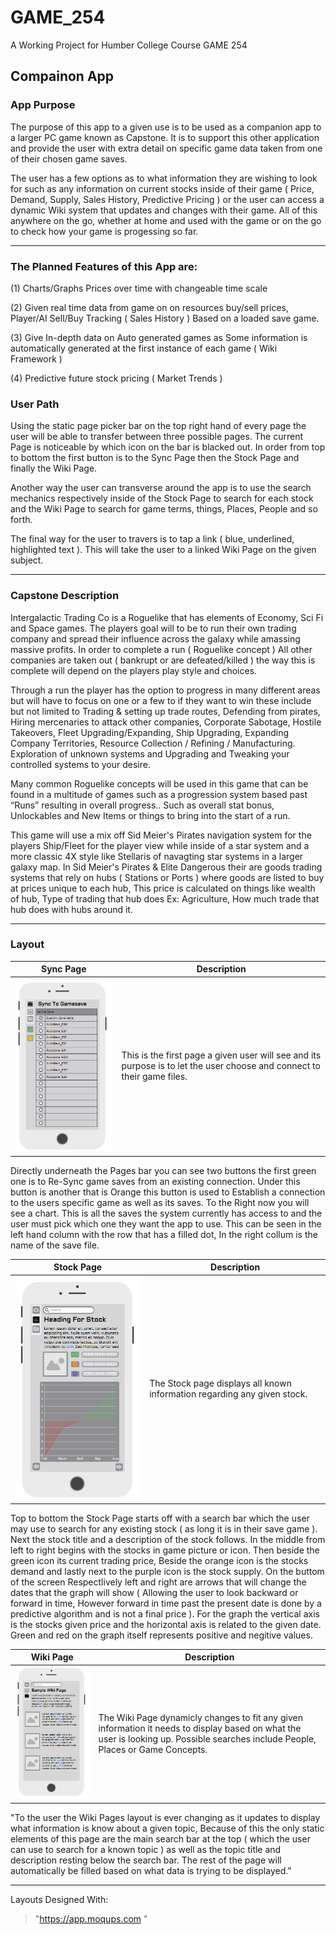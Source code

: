 # GAME_254
A Working Project for Humber College Course GAME 254

## Compainon App

### App Purpose

The purpose of this app to a given use is to be used as a companion app to a larger PC game known as Capstone. It is to support this other application and provide the user with extra detail on specific game data taken from one of their chosen game saves. 

The user has a few options as to what information they are wishing to look for such as any information on current stocks inside of their game ( Price, Demand, Supply, Sales History, Predictive Pricing ) or the user can access a dynamic Wiki system that updates and changes with their game. All of this anywhere on the go, whether at home and used with the game or on the go to check how your game is progessing so far.   

----------------------------------------------------------------------------------------------------------------------------------------

### The Planned Features of this App are: 

(1) Charts/Graphs Prices over time with changeable time scale 

(2) Given real time data from game on on resources buy/sell prices, 
Player/AI Sell/Buy Tracking ( Sales History ) Based on a loaded save game.

(3) Give In-depth data on Auto generated games as Some information is 
automatically generated at the first instance of each game ( Wiki Framework )

(4) Predictive future stock pricing ( Market Trends )


### User Path 
Using the static page picker bar on the top right hand of every page the user will be able to transfer between three possible pages. The current Page is noticeable by which icon on the bar is blacked out. In order from top to bottom the first button is to the Sync Page then the Stock Page and finally the Wiki Page.

Another way the user can transverse around the app is to use the search mechanics respectively inside of the Stock Page to search for each stock and the Wiki Page to search for game terms, things, Places, People and so forth. 

The final way for the user to travers is to tap a link ( blue, underlined, highlighted text ). This will take the user to a linked Wiki Page on the given subject. 

----------------------------------------------------------------------------------------------------------------------------------------

### Capstone Description
Intergalactic Trading Co is a Roguelike that has elements of Economy, Sci Fi and Space games. The players goal will to be to run their own trading company and spread their influence across the galaxy while amassing massive profits.
In order to complete a run ( Roguelike concept ) All other companies are taken out  ( bankrupt or are defeated/killed ) the way this is complete will depend on the players play style and choices.

Through a run the player has the option to progress in many different areas but will have to focus on one or a few to if they want to win these include but not limited to Trading & setting up trade routes, Defending from pirates, Hiring mercenaries to attack other companies, Corporate Sabotage, Hostile Takeovers,  Fleet Upgrading/Expanding, Ship Upgrading, Expanding Company Territories, Resource Collection / Refining / Manufacturing. Exploration of unknown systems and Upgrading and Tweaking your controlled systems to your desire. 
  
Many common Roguelike concepts will be used in this game that can be found in a multitude of games such as a progression system based past “Runs” resulting in overall progress.. Such as overall stat bonus, Unlockables and New Items or things to bring into the start of a run.

This game will use a mix off Sid Meier's Pirates navigation system for the players Ship/Fleet for the player view while inside of a star system and a more classic 4X style like Stellaris of navagting star systems in a larger galaxy map. 
In Sid Meier's Pirates & Elite Dangerous their are goods trading systems that rely on hubs ( Stations or Ports ) where goods are listed to buy at prices unique to each hub, This price is calculated on things like wealth of hub, Type of trading that hub does Ex: Agriculture, How much trade that hub does with hubs around it.

----------------------------------------------------------------------------------------------------------------------------------------

### Layout
Sync Page | Description
------------ | -------------
![Image of Sync Page Layout](https://github.com/RyanBerriault/GAME_254/blob/master/Sync%20Page.PNG)| This is the first page a given user will see and its purpose is to let the user choose and connect to their game files. 

Directly underneath the Pages bar you can see two buttons the first green one is to Re-Sync game saves from an existing connection. Under this button is another that is Orange this button is used to Establish a connection to the users specific game as well as its saves. To the Right now you will see a chart. This is all the saves the system currently has access to and the user must pick which one they want the app to use. This can be seen in the left hand column with the row that has a filled dot, In the right collum is the name of the save file. 

Stock Page | Description
------------ | -------------
![Image of Stock Page Layout](https://github.com/RyanBerriault/GAME_254/blob/master/Stock%20Page.PNG) | The Stock page displays all known information regarding any given stock. 

Top to bottom the Stock Page starts off with a search bar which the user may use to search for any existing stock ( as long it is in their save game ). Next the stock title and a description of the stock follows. In the middle from left to right begins with the stocks in game picture or icon. Then beside the green icon its current trading price, Beside the orange icon is the stocks demand and lastly next to the purple icon is the stock supply. On the buttom of the screen Respectlively left and right are arrows that will change the dates that the graph will show ( Allowing the user to look backward or forward in time, However forward in time past the present date is done by a predictive algorithm and is not a final price ). For the graph the vertical axis is the stocks given price and the horizontal axis is related to the given date. Green and red on the graph itself represents positive and negitive values. 

Wiki Page | Description
------------ | -------------
![Image of Wiki Page Layout](https://github.com/RyanBerriault/GAME_254/blob/master/Wiki%20Page.PNG) | The Wiki Page dynamicly changes to fit any given information it needs to display based on what the user is looking up. Possible searches include People, Places or Game Concepts.

"To the user the Wiki Pages layout is ever changing as it updates to display what information is know about a given topic, Because of this the only static elements of this page are the main search bar at the top ( which the user can use to search for a known topic ) as well as the topic title and description resting below the search bar. The rest of the page will automatically be filled based on what data is trying to be displayed." 

----------------------------------------------------------------------------------------------------------------------------------------

Layouts Designed With: 
> "https://app.moqups.com "
